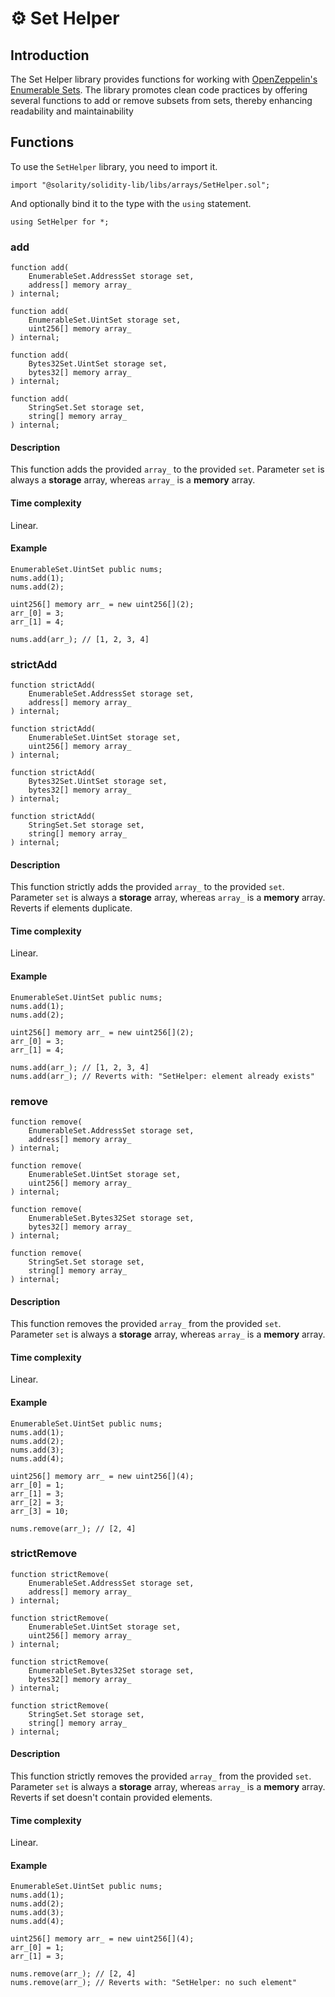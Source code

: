# ⚙️ Set Helper

## Introduction

The Set Helper library provides functions for working with [OpenZeppelin's Enumerable Sets](https://github.com/OpenZeppelin/openzeppelin-contracts/blob/master/contracts/utils/structs/EnumerableSet.sol). The library promotes clean code practices by offering several functions to add or remove subsets from sets, thereby enhancing readability and maintainability

## Functions

To use the `SetHelper` library, you need to import it.

```solidity
import "@solarity/solidity-lib/libs/arrays/SetHelper.sol";
```

And optionally bind it to the type with the `using` statement.

```solidity
using SetHelper for *;
```

### add

```solidity
function add(
    EnumerableSet.AddressSet storage set, 
    address[] memory array_
) internal;
```

```solidity
function add(
    EnumerableSet.UintSet storage set, 
    uint256[] memory array_
) internal;
```

```solidity
function add(
    Bytes32Set.UintSet storage set, 
    bytes32[] memory array_
) internal;
```

```solidity
function add(
    StringSet.Set storage set, 
    string[] memory array_
) internal;
```

#### Description

This function adds the provided `array_` to the provided `set`. Parameter `set` is always a **storage** array, whereas `array_` is a **memory** array.

#### Time complexity

Linear.

#### Example

```solidity
EnumerableSet.UintSet public nums;
nums.add(1); 
nums.add(2); 

uint256[] memory arr_ = new uint256[](2);
arr_[0] = 3; 
arr_[1] = 4;

nums.add(arr_); // [1, 2, 3, 4]
```

### strictAdd

```solidity
function strictAdd(
    EnumerableSet.AddressSet storage set, 
    address[] memory array_
) internal;
```

```solidity
function strictAdd(
    EnumerableSet.UintSet storage set, 
    uint256[] memory array_
) internal;
```

```solidity
function strictAdd(
    Bytes32Set.UintSet storage set, 
    bytes32[] memory array_
) internal;
```

```solidity
function strictAdd(
    StringSet.Set storage set, 
    string[] memory array_
) internal;
```

#### Description

This function strictly adds the provided `array_` to the provided `set`. Parameter `set` is always a **storage** array, whereas `array_` is a **memory** array. Reverts if elements duplicate.

#### Time complexity

Linear.

#### Example

```solidity
EnumerableSet.UintSet public nums;
nums.add(1); 
nums.add(2); 

uint256[] memory arr_ = new uint256[](2);
arr_[0] = 3; 
arr_[1] = 4;

nums.add(arr_); // [1, 2, 3, 4]
nums.add(arr_); // Reverts with: "SetHelper: element already exists"
```

### remove

```solidity
function remove(
    EnumerableSet.AddressSet storage set, 
    address[] memory array_
) internal;
```

```solidity
function remove(
    EnumerableSet.UintSet storage set, 
    uint256[] memory array_
) internal;
```

```solidity
function remove(
    EnumerableSet.Bytes32Set storage set, 
    bytes32[] memory array_
) internal;
```

```solidity
function remove(
    StringSet.Set storage set, 
    string[] memory array_
) internal;
```

#### Description

This function removes the provided `array_` from the provided `set`. Parameter `set` is always a **storage** array, whereas `array_` is a **memory** array.

#### Time complexity

Linear.

#### Example

```solidity
EnumerableSet.UintSet public nums;
nums.add(1); 
nums.add(2); 
nums.add(3); 
nums.add(4);

uint256[] memory arr_ = new uint256[](4);
arr_[0] = 1; 
arr_[1] = 3; 
arr_[2] = 3; 
arr_[3] = 10;

nums.remove(arr_); // [2, 4]
```

### strictRemove

```solidity
function strictRemove(
    EnumerableSet.AddressSet storage set, 
    address[] memory array_
) internal;
```

```solidity
function strictRemove(
    EnumerableSet.UintSet storage set, 
    uint256[] memory array_
) internal;
```

```solidity
function strictRemove(
    EnumerableSet.Bytes32Set storage set, 
    bytes32[] memory array_
) internal;
```

```solidity
function strictRemove(
    StringSet.Set storage set, 
    string[] memory array_
) internal;
```

#### Description

This function strictly removes the provided `array_` from the provided `set`. Parameter `set` is always a **storage** array, whereas `array_` is a **memory** array. Reverts if set doesn't contain provided elements.

#### Time complexity

Linear.

#### Example

```solidity
EnumerableSet.UintSet public nums;
nums.add(1); 
nums.add(2); 
nums.add(3); 
nums.add(4);

uint256[] memory arr_ = new uint256[](4);
arr_[0] = 1; 
arr_[1] = 3;

nums.remove(arr_); // [2, 4]
nums.remove(arr_); // Reverts with: "SetHelper: no such element"
```
